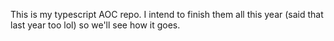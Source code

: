 This is my typescript AOC repo. I intend to finish them all this year (said that last year too lol) so we'll see how it goes.
